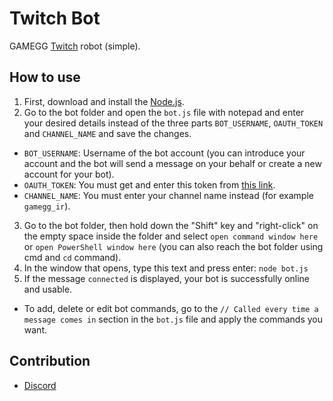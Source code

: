 # Twitch Bot
GAMEGG [Twitch](https://www.twitch.tv) robot (simple).

## How to use
1. First, download and install the [Node.js](https://nodejs.org/en/).
2. Go to the bot folder and open the `bot.js` file with notepad and enter your desired details instead of the three parts `BOT_USERNAME`, `OAUTH_TOKEN` and `CHANNEL_NAME` and save the changes.
- `BOT_USERNAME`: Username of the bot account (you can introduce your account and the bot will send a message on your behalf or create a new account for your bot).
- `OAUTH_TOKEN`: You must get and enter this token from [this link](https://twitchapps.com/tmi/).
- `CHANNEL_NAME`: You must enter your channel name instead (for example `gamegg_ir`).
3. Go to the bot folder, then hold down the "Shift" key and "right-click" on the empty space inside the folder and select `open command window here` or `open PowerShell window here` (you can also reach the bot folder using cmd and `cd` command).
4. In the window that opens, type this text and press enter: `node bot.js`
5. If the message `connected` is displayed, your bot is successfully online and usable.

- To add, delete or edit bot commands, go to the `// Called every time a message comes in` section in the `bot.js` file and apply the commands you want.

## Contribution
- [Discord](https://discord.gg/2JjvhAk)

